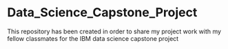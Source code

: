 # Data_Science_Capstone_Project
This repository has been created in order to share my project work with my fellow classmates for the IBM data science capstone project
